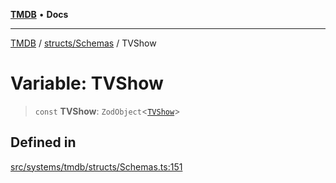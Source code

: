 [**TMDB**](../../../README.md) • **Docs**

***

[TMDB](../../../README.md) / [structs/Schemas](../README.md) / TVShow

# Variable: TVShow

> `const` **TVShow**: `ZodObject`\<[`TVShow`](../type-aliases/TVShow.md)\>

## Defined in

[src/systems/tmdb/structs/Schemas.ts:151](https://github.com/Norviah/media-hub/blob/e3dc67aa1738d9ad44e6a4419ef7e26de86e1452/src/systems/tmdb/structs/Schemas.ts#L151)
